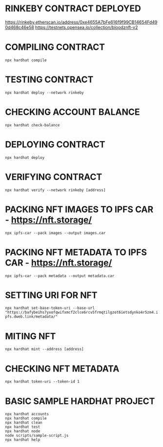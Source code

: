 # RINKEBY CONTRACT DEPLOYED
https://rinkeby.etherscan.io/address/0xe4655A7bFe616f9f99CB14654Fd490d468c46e58
https://testnets.opensea.io/collection/bloodznft-v2

# COMPILING CONTRACT
```npx hardhat compile```

# TESTING CONTRACT
```npx hardhat deploy --network rinkeby```

# CHECKING ACCOUNT BALANCE
```npx hardhat check-balance```

# DEPLOYING CONTRACT
```npx hardhat deploy```

# VERIFYING CONTRACT
```npx hardhat verify --network rinkeby [address]```

# PACKING NFT IMAGES TO IPFS CAR - https://nft.storage/
```npx ipfs-car --pack images --output images.car```

# PACKING NFT METADATA TO IPFS CAR - https://nft.storage/
```npx ipfs-car --pack metadata --output metadata.car```

# SETTING URI FOR NFT
```npx hardhat set-base-token-uri --base-url "https://bafybeihs7yxofqwifxmcf2clce6rcv5frmqtilgzot6ietsdynko4r5zm4.ipfs.dweb.link/metadata/"```

# MITING NFT
```npx hardhat mint --address [address]```

# CHECKING NFT METADATA
```npx hardhat token-uri --token-id 1```

# BASIC SAMPLE HARDHAT PROJECT
```shell
npx hardhat accounts
npx hardhat compile
npx hardhat clean
npx hardhat test
npx hardhat node
node scripts/sample-script.js
npx hardhat help
```
